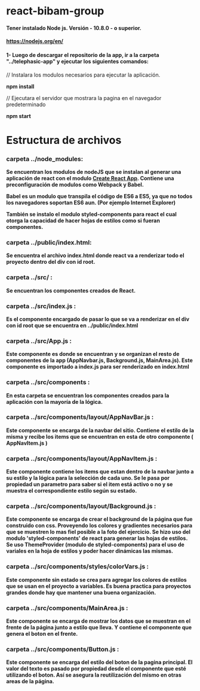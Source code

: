 # react-bibam-group

#### Tener instalado Node js. Versión - 10.8.0 -  o superior.
**https://nodejs.org/en/**

#### 1- Luego de descargar el repositorio de la app, ir a la carpeta "../telephasic-app" y ejecutar los siguientes comandos:

// Instalara los modulos necesarios para ejecutar la aplicación.

**npm install**

// Ejecutara el servidor que mostrara la pagina en el navegador predeterminado

**npm start**


# Estructura de archivos

### carpeta ../node_modules:
**Se encuentran los modulos de nodeJS que se instalan al generar una aplicación de react con el modulo [Create React App](https://github.com/facebook/create-react-app). Contiene una preconfiguración de modulos como Webpack y Babel.**

**Babel es un modulo que transpila el código de ES6 a ES5, ya que no todos los navegadores soportan ES6 aun. (Por ejemplo Internet Explorer)**

**También se instalo el modulo styled-components para react el cual otorga la capacidad de hacer hojas de estilos como si fueran componentes.**

### carpeta ../public/index.html:
**Se encuentra el archivo index.html donde react va a renderizar todo el proyecto dentro del div con id root.**

### carpeta ../src/ :
**Se encuentran los componentes creados de React.**

### carpeta ../src/index.js :
**Es el componente encargado de pasar lo que se va a renderizar en el div con id root que se encuentra en ../public/index.html**

### carpeta ../src/App.js :
**Este componente es donde se encuentran y se organizan el resto de componentes de la app (AppNavbar.js, Background.js, MainArea.js). Este componente es importado a index.js para ser renderizado en index.html**

### carpeta ../src/components :
**En esta carpeta se encuentran los componentes creados para la aplicación con la mayoría de la lógica.**

### carpeta ../src/components/layout/AppNavBar.js :
**Este componente se encarga de la navbar del sitio. Contiene el estilo de la misma y recibe los items que se encuentran en esta de otro componente ( AppNavItem.js )**

### carpeta ../src/components/layout/AppNavItem.js :
**Este componente contiene los items que estan dentro de la navbar junto a su estilo y la lógica para la selección de cada uno. Se le pasa por propiedad un parametro para saber si el item está activo o no y se muestra el correspondiente estilo según su estado.**

### carpeta ../src/components/layout/Background.js :
**Este componente se encarga de crear el background de la página que fue construido con css. Proveyendo los colores y gradientes necesarios para que se muestren lo mas fiel posible a la foto del ejercicio.
Se hizo uso del modulo 'styled-components' de react para generar las hojas de estilos. Se uso ThemeProvider (modulo de styled-components) para el uso de variales en la hoja de estilos y poder hacer dinámicas las mismas.**

### carpeta ../src/components/styles/colorVars.js :
**Este componente sin estado se crea para agregar los colores de estilos que se usan en el proyecto a variables. Es buena practica para proyectos grandes donde hay que mantener una buena organización.**

### carpeta ../src/components/MainArea.js :
**Este componente se encarga de mostrar los datos que se muestran en el frente de la página junto a estilo que lleva. Y contiene el componente que genera el boton en el frente.** 

### carpeta ../src/components/Button.js :
**Este componente se encarga del estilo del boton de la pagina principal. El valor del texto es pasado por propiedad desde el componente que esté utilizando el boton. Así se asegura la reutilización del mismo en otras areas de la página.**

